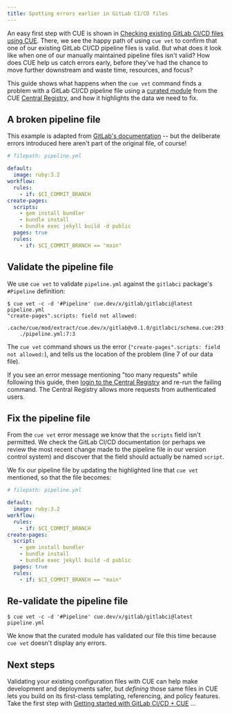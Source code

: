 ```yaml
---
title: Spotting errors earlier in GitLab CI/CD files
---
```


An easy first step with CUE is shown in
[Checking existing GitLab CI/CD files using CUE](../checking-existing-gitlab-cicd-files/index.md).
There, we see the happy path of using `cue vet` to confirm that one of our
existing GitLab CI/CD pipeline files is valid.
But what does it look like when one of our manually maintained pipeline files
isn't valid?
How does CUE help us catch errors early, before they've had the chance to move
further downstream and waste time, resources, and focus?

This guide shows what happens when the `cue vet` command finds a problem with a
GitLab CI/CD pipeline file using a
[curated module](/getting-started/gitlab-ci-cd-pipelines/) from the
CUE [Central Registry](https://registry.cue.works),
and how it highlights the data we need to fix.

<!--more-->

## A broken pipeline file

This example is adapted from
[GitLab's documentation](https://docs.gitlab.com/user/project/pages/getting_started/pages_from_scratch/#deploy-specific-branches-to-a-pages-site)
-- but the deliberate errors introduced here aren't part of the original file,
of course!

```yml { title="pipeline.yml" codeToCopy="ZGVmYXVsdDoKICBpbWFnZTogcnVieTozLjIKd29ya2Zsb3c6CiAgcnVsZXM6CiAgICAtIGlmOiAkQ0lfQ09NTUlUX0JSQU5DSApjcmVhdGUtcGFnZXM6CiAgc2NyaXB0czoKICAgIC0gZ2VtIGluc3RhbGwgYnVuZGxlcgogICAgLSBidW5kbGUgaW5zdGFsbAogICAgLSBidW5kbGUgZXhlYyBqZWt5bGwgYnVpbGQgLWQgcHVibGljCiAgcGFnZXM6IHRydWUKICBydWxlczoKICAgIC0gaWY6ICRDSV9DT01NSVRfQlJBTkNIID09ICJtYWluIgo=" }
# filepath: pipeline.yml

default:
  image: ruby:3.2
workflow:
  rules:
    - if: $CI_COMMIT_BRANCH
create-pages:
  scripts:
    - gem install bundler
    - bundle install
    - bundle exec jekyll build -d public
  pages: true
  rules:
    - if: $CI_COMMIT_BRANCH == "main"
```

## Validate the pipeline file

We use `cue vet` to validate `pipeline.yml` against the `gitlabci` package's `#Pipeline` definition:

```text { title="TERMINAL" type="terminal" codeToCopy="Y3VlIHZldCAtYyAtZCAnI1BpcGVsaW5lJyBjdWUuZGV2L3gvZ2l0bGFiL2dpdGxhYmNpQGxhdGVzdCBwaXBlbGluZS55bWw=" }
$ cue vet -c -d '#Pipeline' cue.dev/x/gitlab/gitlabci@latest pipeline.yml
"create-pages".scripts: field not allowed:
    .cache/cue/mod/extract/cue.dev/x/gitlab@v0.1.0/gitlabci/schema.cue:293:17
    ./pipeline.yml:7:3
```

The `cue vet` command shows us the error (`"create-pages".scripts: field not
allowed:`), and tells us the location of the problem (line 7 of our data file).

If you see an error message mentioning "too many requests" while following this
guide, then
[login to the Central Registry](../login-central-registry.md)
and re-run the failing command.
The Central Registry allows more requests from authenticated users.

## Fix the pipeline file

From the `cue vet` error message we know that the `scripts` field isn't permitted.
We check the GitLab CI/CD documentation (or perhaps we review the most recent
change made to the pipeline file in our version control system) and discover
that the field should actually be named `script`.

We fix our pipeline file by updating the highlighted line that `cue vet`
mentioned, so that the file becomes:

```yml { title="pipeline.yml" codeToCopy="ZGVmYXVsdDoKICBpbWFnZTogcnVieTozLjIKd29ya2Zsb3c6CiAgcnVsZXM6CiAgICAtIGlmOiAkQ0lfQ09NTUlUX0JSQU5DSApjcmVhdGUtcGFnZXM6CiAgc2NyaXB0OgogICAgLSBnZW0gaW5zdGFsbCBidW5kbGVyCiAgICAtIGJ1bmRsZSBpbnN0YWxsCiAgICAtIGJ1bmRsZSBleGVjIGpla3lsbCBidWlsZCAtZCBwdWJsaWMKICBwYWdlczogdHJ1ZQogIHJ1bGVzOgogICAgLSBpZjogJENJX0NPTU1JVF9CUkFOQ0ggPT0gIm1haW4iCg==" hl_lines=9 }
# filepath: pipeline.yml

default:
  image: ruby:3.2
workflow:
  rules:
    - if: $CI_COMMIT_BRANCH
create-pages:
  script:
    - gem install bundler
    - bundle install
    - bundle exec jekyll build -d public
  pages: true
  rules:
    - if: $CI_COMMIT_BRANCH == "main"
```

## Re-validate the pipeline file

```text { title="TERMINAL" type="terminal" codeToCopy="Y3VlIHZldCAtYyAtZCAnI1BpcGVsaW5lJyBjdWUuZGV2L3gvZ2l0bGFiL2dpdGxhYmNpQGxhdGVzdCBwaXBlbGluZS55bWw=" }
$ cue vet -c -d '#Pipeline' cue.dev/x/gitlab/gitlabci@latest pipeline.yml
```

We know that the curated module has validated our file this time because `cue
vet` doesn't display any errors.

## Next steps

Validating your existing configuration files with CUE can help make development
and deployments safer, but *defining* those same files in CUE lets you build on
its first-class templating, referencing, and policy features. Take the first
step with
[Getting started with GitLab CI/CD + CUE](../getting-started-with-gitlab-cicd-cue/index.md)
...
